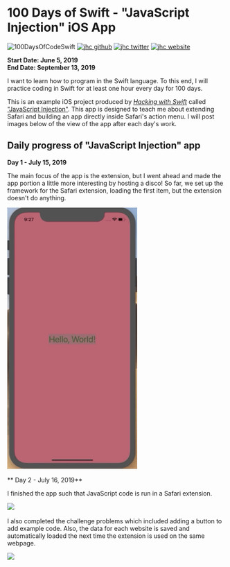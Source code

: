 # 100 Days of Swift - "JavaScript Injection" iOS App

![100DaysOfCodeSwift](https://img.shields.io/badge/100DaysOfCode-Swift-FA7343.svg?style=flat&logo=swift)
[![jhc github](https://img.shields.io/badge/GitHub-jhrcook-lightgrey.svg?style=flat&logo=github)](https://github.com/jhrcook)
[![jhc twitter](https://img.shields.io/badge/Twitter-Joshua_Cook-00aced.svg?style=flat&logo=twitter)](https://twitter.com/JoshDoesa)
[![jhc website](https://img.shields.io/badge/Website-Joshua_Cook-5087B2.svg?style=flat&logo=telegram)](https://joshuacook.netlify.com)

**Start Date: June 5, 2019  
End Date: September 13, 2019**

I want to learn how to program in the Swift language. To this end, I will practice coding in Swift for at least one hour every day for 100 days.

This is an example iOS project produced by [*Hacking with Swift*](https://www.hackingwithswift.com/read) called ["JavaScript Injection"](https://www.hackingwithswift.com/read/19/overview). This app is designed to teach me about extending Safari and building an app directly inside Safari's action menu. I will post images below of the view of the app after each day's work.

## Daily progress of "JavaScript Injection" app

**Day 1 - July 15, 2019**

The main focus of the app is the extension, but I went ahead and made the app portion a little more interesting by hosting a disco! So far, we set up the framework for the Safari extension, loading the first item, but the extension doesn't do anything.

<img src="progress_screenshots/Jul-17-2019 09-27-24.gif" width="300"/>


** Day 2 - July 16, 2019**

I finished the app such that JavaScript code is run in a Safari extension.

<img src="progress_screenshots/Jul-18-2019 09-16-36.gif" width="300"/>

I also completed the challenge problems which included adding a button to add example code. Also, the data for each website is saved and automatically loaded the next time the extension is used on the same webpage.

<img src="progress_screenshots/Jul-18-2019 09-55-18.gif" width="300"/>
